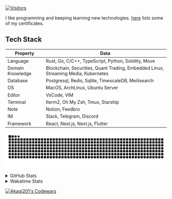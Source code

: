 <!-- markdownlint-disable MD041 MD010 MD033 -->
[![Visitors](https://api.visitorbadge.io/api/daily?path=Akagi201%2FAkagi201&label=Visitors%20Today&countColor=%2337d67a)](https://visitorbadge.io/status?path=Akagi201%2FAkagi201)

I like programming and keeping learning new technologies. [here](https://github.com/Akagi201/blockchain) lists some of my certificates.

## Tech Stack

| Property         	| Data                                                                               	|
|------------------	|------------------------------------------------------------------------------------	|
| Language         	| Rust, Go, C/C++, TypeScript, Python, Solidity, Move                                 |
| Domain Knowledge 	| Blockchain, Securities, Quant Trading, Embedded Linux, Streaming Media, Kubernetes 	|
| Database         	| Postgresql, Redis, Sqlite, TimescaleDB, Meilisearch                                 |
| OS               	| MacOS, ArchLinux, Ubuntu Server                                                     |
| Editor           	| VsCode, VIM                                                                        	|
| Terminal          | Iterm2, Oh My Zsh, Tmux, Starship                                                   |
| Note             	| Notion, Feedbro                                                                    	|
| IM               	| Slack, Telegram, Discord                                                            |
| Framework         | React, Nest.js, Next.js, Flutter                                                   	|

[![github contribution grid snake animation](https://raw.githubusercontent.com/Akagi201/Akagi201/output/github-contribution-grid-snake.svg#gh-light-mode-only)](https://github.com/Akagi201)

<details>
<summary>GitHub Stats</summary>
  <a href="https://github.com/Akagi201"><img alt="Profile Detail" src="https://raw.githubusercontent.com/Akagi201/Akagi201/master/profile-summary-card-output/dracula/0-profile-details.svg" /></a>
  <a href="https://github.com/Akagi201"><img alt="Github Stats" src="https://raw.githubusercontent.com/Akagi201/Akagi201/master/profile-summary-card-output/dracula/3-stats.svg" /></a>
  <a href="https://github.com/Akagi201"><img alt="Lang By Commits" src="https://raw.githubusercontent.com/Akagi201/Akagi201/master/profile-summary-card-output/dracula/2-most-commit-language.svg" /></a>
</details>

<details>
<summary>Wakatime Stats</summary>
<br>

<!--START_SECTION:waka-->
![Code Time](http://img.shields.io/badge/Code%20Time-528%20hrs%2052%20mins-blue)

**I'm a Night 🦉** 

```text
🌞 Morning    55 commits     ███░░░░░░░░░░░░░░░░░░░░░░   15.11% 
🌆 Daytime    96 commits     ██████░░░░░░░░░░░░░░░░░░░   26.37% 
🌃 Evening    143 commits    █████████░░░░░░░░░░░░░░░░   39.29% 
🌙 Night      70 commits     ████░░░░░░░░░░░░░░░░░░░░░   19.23%

```
📅 **I'm Most Productive on Tuesday** 

```text
Monday       61 commits     ████░░░░░░░░░░░░░░░░░░░░░   16.76% 
Tuesday      70 commits     ████░░░░░░░░░░░░░░░░░░░░░   19.23% 
Wednesday    59 commits     ████░░░░░░░░░░░░░░░░░░░░░   16.21% 
Thursday     44 commits     ███░░░░░░░░░░░░░░░░░░░░░░   12.09% 
Friday       57 commits     ████░░░░░░░░░░░░░░░░░░░░░   15.66% 
Saturday     37 commits     ██░░░░░░░░░░░░░░░░░░░░░░░   10.16% 
Sunday       36 commits     ██░░░░░░░░░░░░░░░░░░░░░░░   9.89%

```


📊 **This Week I Spent My Time On** 

```text
⌚︎ Time Zone: Asia/Shanghai

💬 Programming Languages: 
Rust                     18 hrs 13 mins      ███████████░░░░░░░░░░░░░░   46.93% 
sh                       9 hrs 56 mins       ██████░░░░░░░░░░░░░░░░░░░   25.59% 
TypeScript               3 hrs 17 mins       ██░░░░░░░░░░░░░░░░░░░░░░░   8.46% 
Solidity                 1 hr 54 mins        █░░░░░░░░░░░░░░░░░░░░░░░░   4.92% 
JSON                     1 hr 31 mins        █░░░░░░░░░░░░░░░░░░░░░░░░   3.94%

🔥 Editors: 
VS Code                  28 hrs 53 mins      ██████████████████░░░░░░░   74.41% 
Zsh                      9 hrs 56 mins       ██████░░░░░░░░░░░░░░░░░░░   25.59%

💻 Operating System: 
Linux                    32 hrs 35 mins      █████████████████████░░░░   83.92% 
Mac                      6 hrs 14 mins       ████░░░░░░░░░░░░░░░░░░░░░   16.08%

```

**I Mostly Code in Go** 

```text
Go                       38 repos            ████████████░░░░░░░░░░░░░   47.5% 
Rust                     13 repos            ████░░░░░░░░░░░░░░░░░░░░░   16.25% 
TypeScript               11 repos            ███░░░░░░░░░░░░░░░░░░░░░░   13.75% 
JavaScript               7 repos             ██░░░░░░░░░░░░░░░░░░░░░░░   8.75% 
HTML                     2 repos             ░░░░░░░░░░░░░░░░░░░░░░░░░   2.5%

```



 Last Updated on 23/11/2022 15:36:33 UTC
<!--END_SECTION:waka-->

</details>

<a href="https://www.codewars.com/users/Akagi201"><img alt="Akagi201's Codewars" src="https://www.codewars.com/users/Akagi201/badges/small"></a>
